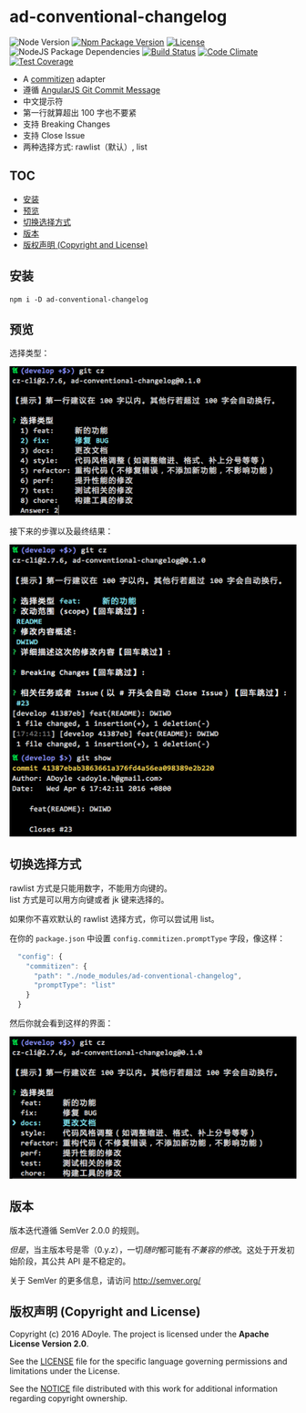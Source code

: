 # ad-conventional-changelog
![Node Version][Node Version Image]
[![Npm Package Version][Npm Package Version Image]][Npm Package Version LINK]
[![License][License Image]][License LINK]
![NodeJS Package Dependencies][NodeJS Package Dependencies Link]
[![Build Status][Build Status Image]][Build Status Link]
[![Code Climate][Code Climate Image]][Code Climate Link]
[![Test Coverage][Test Coverage Image]][Test Coverage Link]

- A [commitizen][] adapter
- 遵循 [AngularJS Git Commit Message](https://docs.google.com/document/d/1QrDFcIiPjSLDn3EL15IJygNPiHORgU1_OOAqWjiDU5Y/edit?pref=2&pli=1#)
- 中文提示符
- 第一行就算超出 100 字也不要紧
- 支持 Breaking Changes
- 支持 Close Issue
- 两种选择方式: rawlist（默认）, list

## TOC

<!-- MarkdownTOC -->

- [安装](#安装)
- [预览](#预览)
- [切换选择方式](#切换选择方式)
- [版本](#版本)
- [版权声明 \(Copyright and License\)](#版权声明-copyright-and-license)

<!-- /MarkdownTOC -->


<a name="安装"></a>
## 安装

`npm i -D ad-conventional-changelog`

<a name="预览"></a>
## 预览

选择类型：

![](./doc/img/1.png)

接下来的步骤以及最终结果：

![](./doc/img/2.png)

<a name="切换选择方式"></a>
## 切换选择方式

rawlist 方式是只能用数字，不能用方向键的。  
list 方式是可以用方向键或者 jk 键来选择的。

如果你不喜欢默认的 rawlist 选择方式，你可以尝试用 list。

在你的 `package.json` 中设置 `config.commitizen.promptType` 字段，像这样：

```js
  "config": {
    "commitizen": {
      "path": "./node_modules/ad-conventional-changelog",
      "promptType": "list"
    }
  }
```

然后你就会看到这样的界面：

![](./doc/img/list.png)

<a name="版本"></a>
## 版本

版本迭代遵循 SemVer 2.0.0 的规则。

*但是*，当主版本号是零（0.y.z），一切*随时*都可能有*不兼容的修改*。这处于开发初始阶段，其公共 API 是不稳定的。

关于 SemVer 的更多信息，请访问 http://semver.org/

<a name="版权声明-copyright-and-license"></a>
## 版权声明 (Copyright and License)

Copyright (c) 2016 ADoyle. The project is licensed under the **Apache License Version 2.0**.

See the [LICENSE][] file for the specific language governing permissions and limitations under the License.

See the [NOTICE][] file distributed with this work for additional information regarding copyright ownership.


<!-- Links -->

[LICENSE]: ./LICENSE
[NOTICE]: ./NOTICE
[commitizen]: https://github.com/commitizen/cz-cli

<!-- links -->

[Node Version Image]: https://img.shields.io/node/v/ad-conventional-changelog.svg
[Npm Package Version Image]: https://img.shields.io/npm/v/ad-conventional-changelog.svg
[Npm Package Version LINK]: https://www.npmjs.com/package/ad-conventional-changelog
[License Image]: https://img.shields.io/npm/l/ad-conventional-changelog.svg
[License LINK]: https://github.com/adoyle-h/ad-conventional-changelog/blob/master/LICENSE
[NodeJS Package Dependencies Link]: https://david-dm.org/adoyle-h/ad-conventional-changelog.svg
[Build Status Image]: https://travis-ci.org/adoyle-h/ad-conventional-changelog.svg?branch=master
[Build Status Link]: https://travis-ci.org/adoyle-h/ad-conventional-changelog
[Code Climate Image]: https://codeclimate.com/github/adoyle-h/ad-conventional-changelog/badges/gpa.svg
[Code Climate Link]: https://codeclimate.com/github/adoyle-h/ad-conventional-changelog
[Test Coverage Image]: https://codeclimate.com/github/adoyle-h/ad-conventional-changelog/badges/coverage.svg
[Test Coverage Link]: https://codeclimate.com/github/adoyle-h/ad-conventional-changelog/coverage
